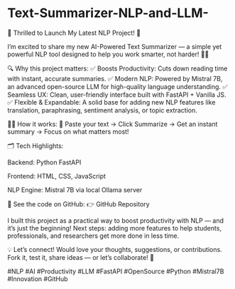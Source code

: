 # Text-Summarizer-NLP-and-LLM-
🚀 Thrilled to Launch My Latest NLP Project! 🚀

I’m excited to share my new AI-Powered Text Summarizer — a simple yet powerful NLP tool designed to help you work smarter, not harder! 🧠✨

🔍 Why this project matters:
✅ Boosts Productivity: Cuts down reading time with instant, accurate summaries.
✅ Modern NLP: Powered by Mistral 7B, an advanced open-source LLM for high-quality language understanding.
✅ Seamless UX: Clean, user-friendly interface built with FastAPI + Vanilla JS.
✅ Flexible & Expandable: A solid base for adding new NLP features like translation, paraphrasing, sentiment analysis, or topic extraction.

👨‍💻 How it works:
📌 Paste your text → Click Summarize → Get an instant summary → Focus on what matters most!

🗂️ Tech Highlights:

Backend: Python FastAPI

Frontend: HTML, CSS, JavaScript

NLP Engine: Mistral 7B via local Ollama server

📌 See the code on GitHub: 👉 GitHub Repository


I built this project as a practical way to boost productivity with NLP — and it’s just the beginning! Next steps: adding more features to help students, professionals, and researchers get more done in less time.

💡 Let’s connect!
Would love your thoughts, suggestions, or contributions. Fork it, test it, share ideas — or let’s collaborate! 🚀

#NLP #AI #Productivity #LLM #FastAPI #OpenSource #Python #Mistral7B #Innovation #GitHub
